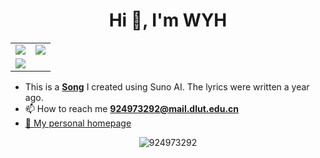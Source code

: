 <h1 align="center">Hi 👋, I'm WYH</h1>

<table>
  <tr>
    <td><img src="https://github-readme-stats.vercel.app/api?username=924973292&show_icons=true&icon_color=CE1D2D&text_color=718096&bg_color=ffffff&hide_title=true" border=0></td>
    <td><img src="https://github-readme-stats.vercel.app/api/top-langs/?username=924973292&layout=compact" border=0></td>
  </tr>
  <tr>
    <td colspan="2"><img src="http://github-profile-summary-cards.vercel.app/api/cards/profile-details?username=924973292&theme=default" border=0></td>
  </tr>
</table>



- This is a [**Song**](<https://app.suno.ai/song/a7e6c2d9-0479-4fa7-ad26-5410de3f06e5>) I created using Suno AI. The lyrics were written a year ago.
- 📫 How to reach me **924973292@mail.dlut.edu.cn**    
- <a href="https://924973292.github.io/">:boy: My personal homepage</a> 
<p align="center"><img src="https://komarev.com/ghpvc/?username=924973292" alt="924973292" /></p>
